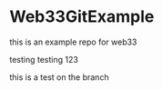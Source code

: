 # Web33GitExample
this is an example repo for web33


testing testing 123

this is a test on the branch